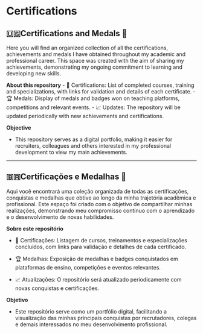 # Certifications

## 🇺🇸Certifications and Medals 🏅 
  Here you will find an organized collection of all the certifications, achievements and medals I have obtained throughout my academic and professional career. This space was created with the aim of sharing my achievements, demonstrating my ongoing commitment to learning and developing new skills.

  **About this repository**
    - 📜 Certifications: List of completed courses, training and specializations, with links for validation and details of each certificate.
    - 🏆 Medals: Display of medals and badges won on teaching platforms, competitions and relevant events.
    - 📈 Updates: The repository will be updated periodically with new achievements and certifications.
    
**Objective**
  -  This repository serves as a digital portfolio, making it easier for recruiters, colleagues and others interested in my professional development to view my main achievements.
  
------------------------------------------------------------------------------------------------------------------------------------------------------------------------------------------------------------------------

## 🇧🇷Certificações e Medalhas 🏅
Aqui você encontrará uma coleção organizada de todas as certificações, conquistas e medalhas que obtive ao longo da minha trajetória acadêmica e profissional. Este espaço foi criado com o objetivo de compartilhar minhas realizações, demonstrando meu compromisso contínuo com o aprendizado e o desenvolvimento de novas habilidades.

**Sobre este repositório**
  - 📜 Certificações: Listagem de cursos, treinamentos e especializações concluídos, com links para validação e detalhes de cada certificado.
  
  - 🏆 Medalhas: Exposição de medalhas e badges conquistados em plataformas de ensino, competições e eventos relevantes.
  
  - 📈 Atualizações: O repositório será atualizado periodicamente com novas conquistas e certificações.

**Objetivo**
  - Este repositório serve como um portfólio digital, facilitando a visualização das minhas principais conquistas por recrutadores, colegas e demais interessados no meu desenvolvimento profissional.
